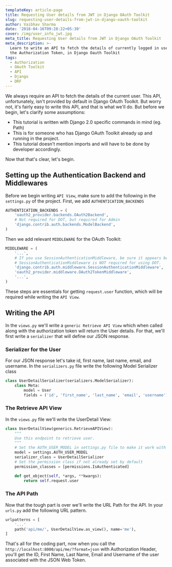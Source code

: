 ```yaml
---
templateKey: article-page
title: Requesting User details from JWT in Django OAuth Toolkit
slug: requesting-user-details-from-jwt-in-django-oauth-toolkit
author: Vaibhav Sharma
date: '2018-04-16T09:28:22+05:30'
cover: /img/user_info_jwt.jpg
meta_title: Requesting User details from JWT in Django OAuth Toolkit
meta_description: >-
  Learn to write an API to fetch the details of currently logged in user, using
  the Authorization Token, in Django Oauth Toolkit
tags:
  - Authorization
  - OAuth Toolkit
  - API
  - Django
  - DRF
---
```

We always require an API to fetch the details of the current user. This API, unfortunately, isn't provided by default in Django OAuth Toolkit. But worry not, it's fairly easy to write this API, and that is what we'll do. But before we begin, let's clarify some assumptions:

* This tutorial is written with Django 2.0 specific commands in mind (eg. Path)
* This is for someone who has Django OAuth Toolkit already up and running in the project.
* This tutorial doesn't mention imports and will have to be done by developer accordingly.

Now that that's clear, let's begin.

## Setting up the Authentication Backend and Middlewares

Before we begin writing `API View`, make sure to add the following in the `settings.py` of the project. First, we add `AUTHENTICATION_BACKENDS`

```python
AUTHENTICATION_BACKENDS = (
    'oauth2_provider.backends.OAuth2Backend',
    # Not required for DOT, but required for Admin
    'django.contrib.auth.backends.ModelBackend',
)
```

Then we add relevant `MIDDLEWARE` for the OAuth Toolkit:

```python
MIDDLEWARE = (
    '...',
    # If you use SessionAuthenticationMiddleware, be sure it appears before OAuth2TokenMiddleware.
    # SessionAuthenticationMiddleware is NOT required for using DOT.
    'django.contrib.auth.middleware.SessionAuthenticationMiddleware',
    'oauth2_provider.middleware.OAuth2TokenMiddleware',
    '...',
)
```

These steps are essentials for getting `request.user` function, which will be required while writing the `API View`.

## Writing the API

In the `views.py` we'll write a `generic Retrieve API View` which when called along with the authorization token will return the User details. For that, we'll first write a `serializer` that will define our JSON response.

### Serializer for the User

For our JSON response let's take id, first name, last name, email, and username. In the `serializers.py` file write the following Model Serializer class

```python
class UserDetailSerializer(serializers.ModelSerializer):
    class Meta:
        model = User
        fields = ('id', 'first_name', 'last_name', 'email', 'username')
```

### The Retrieve API View

In the `views.py` file we'll write the UserDetail View:

```python
class UserDetailView(generics.RetrieveAPIView):
    """
    Use this endpoint to retrieve user.
    """
    # Set the AUTH_USER_MODEL in settings.py file to make it work with custom user models as well.
    model = settings.AUTH_USER_MODEL
    serializer_class = UserDetailSerializer
    # Set the permission class if not already set by default
    permission_classes = [permissions.IsAuthenticated]

    def get_object(self, *args, **kwargs):
        return self.request.user
```

### The API Path

Now that the tough part is over we'll write the URL Path for the API. In your `urls.py` add the following URL pattern.

```python
urlpatterns = [
    '...'
    path('api/me/', UserDetailView.as_view(), name='me'),
]
```

That's all for the coding part, now when you call the `http://localhost:8000/api/me/?format=json` with Authorization Header, you'll get the ID, First Name, Last Name, Email and Username of the user associated with the JSON Web Token.
